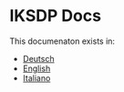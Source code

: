 # IKSDP Docs

This documenaton exists in:
- [Deutsch](de/project.md)
- [English](en/project.md)
- [Italiano](it/project.md)
